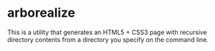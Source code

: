 # arborealize

This is a utility that generates an HTML5 + CSS3 page with recursive directory contents from a directory you specify on the command line.
